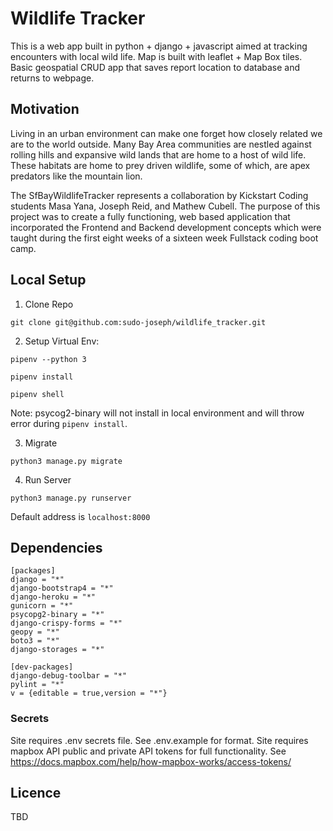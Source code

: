 
# Wildlife Tracker

This is a web app built in python + django + javascript aimed at tracking encounters with local wild life. Map is built with leaflet + Map Box tiles. Basic geospatial CRUD app that saves report location to database and returns to webpage.

## Motivation
Living in an urban environment can make one forget how closely related we are to the world outside. Many Bay Area communities are nestled against rolling hills and expansive wild lands that are home to a host of wild life. These habitats are home to prey driven wildlife, some of which, are apex predators like the mountain lion.

The SfBayWildlifeTracker represents a collaboration by Kickstart Coding students Masa Yana, Joseph Reid, and Mathew Cubell. The purpose of this project was to create a fully functioning, web based application that incorporated the Frontend and Backend development concepts which were taught during the first eight weeks of a sixteen week Fullstack coding boot camp.



## Local Setup

1. Clone Repo

```
git clone git@github.com:sudo-joseph/wildlife_tracker.git
```

2. Setup Virtual Env:

```
pipenv --python 3

pipenv install

pipenv shell
```

Note: psycog2-binary will not install in local environment and will throw error during `pipenv install`.

3. Migrate

```
python3 manage.py migrate
```

4. Run Server
```
python3 manage.py runserver
```
Default address is `localhost:8000`

## Dependencies
```
[packages]
django = "*"
django-bootstrap4 = "*"
django-heroku = "*"
gunicorn = "*"
psycopg2-binary = "*"
django-crispy-forms = "*"
geopy = "*"
boto3 = "*"
django-storages = "*"

[dev-packages]
django-debug-toolbar = "*"
pylint = "*"
v = {editable = true,version = "*"}
```
### Secrets
Site requires .env secrets file. See .env.example for format. Site requires mapbox API public and private API tokens for full functionality. See https://docs.mapbox.com/help/how-mapbox-works/access-tokens/

## Licence
TBD
